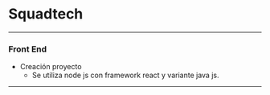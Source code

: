 # Squadtech

---

### Front End

- Creación proyecto
   - Se utiliza node js con framework react y variante java js.

---
